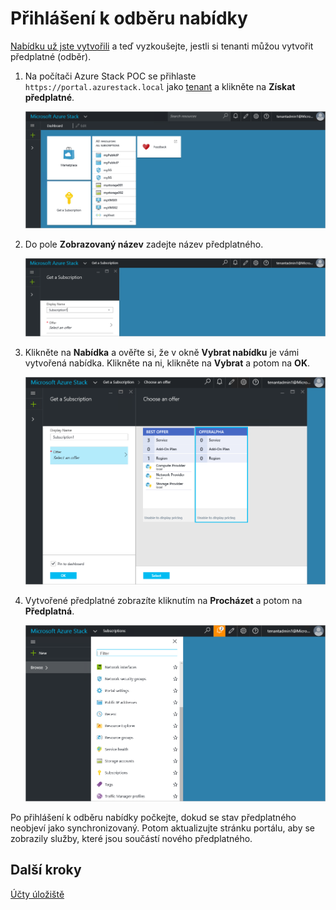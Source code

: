 <properties
    pageTitle="Přihlášení k odběru nabídky a následné zřízení virtuálního počítače v Azure Stack (tenant) | Microsoft Azure"
    description="Zjistíte, jak se v Azure Stack jako tenant přihlásit k odběru nabídky a pak zřídit virtuální počítač."
    services="azure-stack"
    documentationCenter=""
    authors="ErikjeMS"
    manager="byronr"
    editor=""/>

<tags
    ms.service="azure-stack"
    ms.workload="na"
    ms.tgt_pltfrm="na"
    ms.devlang="na"
    ms.topic="get-started-article"
    ms.date="08/15/2016"
    ms.author="erikje"/>


# Přihlášení k odběru nabídky

[Nabídku už jste vytvořili](azure-stack-create-offer.md) a teď vyzkoušejte, jestli si tenanti můžou vytvořit předplatné (odběr).

1.  Na počítači Azure Stack POC se přihlaste `https://portal.azurestack.local` jako [tenant](azure-stack-connect-azure-stack.md#log-in-as-a-tenant) a klikněte na **Získat předplatné**.

    ![](media/azure-stack-subscribe-plan-provision-vm/image1.png)

2.  Do pole **Zobrazovaný název** zadejte název předplatného.

    ![](media/azure-stack-subscribe-plan-provision-vm/image2.png)

3.  Klikněte na **Nabídka** a ověřte si, že v okně **Vybrat nabídku** je vámi vytvořená nabídka. Klikněte na ni, klikněte na **Vybrat** a potom na **OK**.  

    ![](media/azure-stack-subscribe-plan-provision-vm/image3.png)

4.  Vytvořené předplatné zobrazíte kliknutím na **Procházet** a potom na **Předplatná**.  

    ![](media/azure-stack-subscribe-plan-provision-vm/image4.png)

Po přihlášení k odběru nabídky počkejte, dokud se stav předplatného neobjeví jako synchronizovaný. Potom aktualizujte stránku portálu, aby se zobrazily služby, které jsou součástí nového předplatného.




## Další kroky

[Účty úložiště](azure-stack-provision-storage-account.md)



<!--HONumber=Sep16_HO3-->



